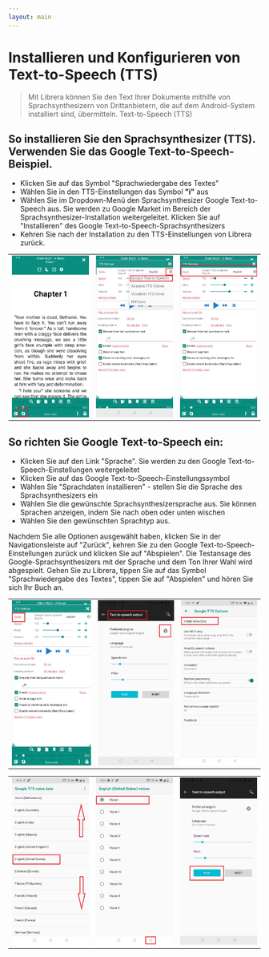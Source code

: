 ```yaml
---
layout: main
---
```


# Installieren und Konfigurieren von Text-to-Speech (TTS)

> Mit Librera können Sie den Text Ihrer Dokumente mithilfe von Sprachsynthesizern von Drittanbietern, die auf dem Android-System installiert sind, übermitteln. Text-to-Speech (TTS)

## So installieren Sie den Sprachsynthesizer (TTS). Verwenden Sie das Google Text-to-Speech-Beispiel.

* Klicken Sie auf das Symbol &quot;Sprachwiedergabe des Textes&quot;
* Wählen Sie in den TTS-Einstellungen das Symbol **&quot;i&quot;** aus
* Wählen Sie im Dropdown-Menü den Sprachsynthesizer Google Text-to-Speech aus. Sie werden zu Google Market im Bereich der Sprachsynthesizer-Installation weitergeleitet. Klicken Sie auf &quot;Installieren&quot; des Google Text-to-Speech-Sprachsynthesizers
* Kehren Sie nach der Installation zu den TTS-Einstellungen von Librera zurück.

||||
|-|-|-|
|![](1.jpg)|![](3.jpg)|![](2.jpg)|

## So richten Sie Google Text-to-Speech ein:

* Klicken Sie auf den Link &quot;Sprache&quot;. Sie werden zu den Google Text-to-Speech-Einstellungen weitergeleitet
* Klicken Sie auf das Google Text-to-Speech-Einstellungssymbol
* Wählen Sie &quot;Sprachdaten installieren&quot; - stellen Sie die Sprache des Sprachsynthesizers ein
* Wählen Sie die gewünschte Sprachsynthesizersprache aus. Sie können Sprachen anzeigen, indem Sie nach oben oder unten wischen
* Wählen Sie den gewünschten Sprachtyp aus.

Nachdem Sie alle Optionen ausgewählt haben, klicken Sie in der Navigationsleiste auf &quot;Zurück&quot;, kehren Sie zu den Google Text-to-Speech-Einstellungen zurück und klicken Sie auf &quot;Abspielen&quot;. Die Testansage des Google-Sprachsynthesizers mit der Sprache und dem Ton Ihrer Wahl wird abgespielt. Gehen Sie zu Librera, tippen Sie auf das Symbol &quot;Sprachwiedergabe des Textes&quot;, tippen Sie auf &quot;Abspielen&quot; und hören Sie sich Ihr Buch an.

||||
|-|-|-|
|![](4.jpg)|![](5.jpg)|![](6.jpg)|

||||
|-|-|-|
|![](7.jpg)|![](8.jpg)|![](9.jpg)|
